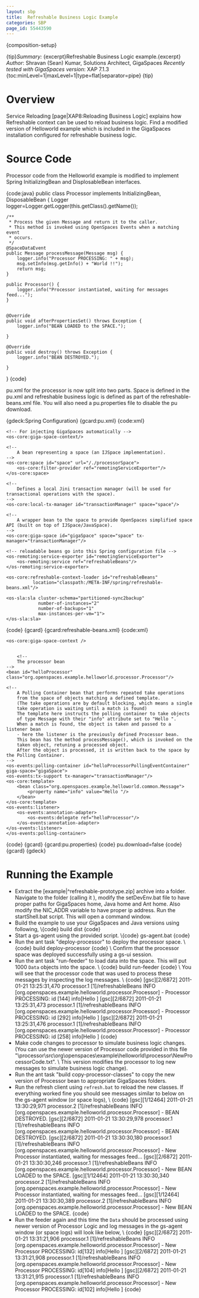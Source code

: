```yaml
---
layout: sbp
title:  Refreshable Business Logic Example
categories: SBP
page_id: 55443590
---
```


{composition-setup}

{tip}*Summary:* {excerpt}Refreshable Business Logic example.{excerpt}
*Author*: Shravan (Sean) Kumar, Solutions Architect, GigaSpaces
*Recently tested with GigaSpaces version*: XAP 7.1.3
{toc:minLevel=1|maxLevel=1|type=flat|separator=pipe}
{tip}

#  Overview

Service Reloading [page|XAP8:Reloading Business Logic] explains how Refreshable context can be used to reload business logic. Find a modified version of Helloworld example which is included in the GigaSpaces installation configured for refreshable business logic.

#  Source Code

Processor code from the Helloworld example is modified to implement Spring InitializingBean and DisplosableBean interfaces.

{code:java}
public class Processor implements InitializingBean, DisposableBean {
    Logger logger=Logger.getLogger(this.getClass().getName());

    /**
     * Process the given Message and return it to the caller.
     * This method is invoked using OpenSpaces Events when a matching event
     * occurs.
     */
    @SpaceDataEvent
    public Message processMessage(Message msg) {
        logger.info("Processor PROCESSING: " + msg);
        msg.setInfo(msg.getInfo() + "World !!");
        return msg;
    }

    public Processor() {
        logger.info("Processor instantiated, waiting for messages feed...");
    }


	@Override
	public void afterPropertiesSet() throws Exception {
		logger.info("BEAN LOADED to the SPACE.");

	}

	@Override
	public void destroy() throws Exception {
		logger.info("BEAN DESTROYED.");

	}
}
{code}

pu.xml for the processor is now split into two parts. Space is defined in the pu.xml and refreshable business logic is defined as part of the refreshable-beans.xml file. You will also need a pu.properties file to disable the pu download.

{gdeck:Spring Configuration}
{gcard:pu.xml}
{code:xml}
<?xml version="1.0" encoding="UTF-8"?>
<beans xmlns="http://www.springframework.org/schema/beans"
       xmlns:xsi="http://www.w3.org/2001/XMLSchema-instance"
       xmlns:os-core="http://www.openspaces.org/schema/core"
       xmlns:os-events="http://www.openspaces.org/schema/events"
       xmlns:os-remoting="http://www.openspaces.org/schema/remoting"
       xmlns:os-sla="http://www.openspaces.org/schema/sla"
       xsi:schemaLocation="http://www.springframework.org/schema/beans
       http://www.springframework.org/schema/beans/spring-beans.xsd
       http://www.openspaces.org/schema/core http://www.openspaces.org/schema/core/openspaces-core.xsd
       http://www.openspaces.org/schema/events http://www.openspaces.org/schema/events/openspaces-events.xsd
       http://www.openspaces.org/schema/remoting http://www.openspaces.org/schema/remoting/openspaces-remoting.xsd
       http://www.openspaces.org/schema/sla http://www.openspaces.org/schema/sla/openspaces-sla.xsd">

	<!-- For injecting GigaSpaces automatically -->
	<os-core:giga-space-context/>

    <!--
        A bean representing a space (an IJSpace implementation).
    -->
    <os-core:space id="space" url="/./processorSpace">
		<os-core:filter-provider ref="remotingServiceExporter"/>
	</os-core:space>

    <!--
        Defines a local Jini transaction manager (will be used for transactional operations with the space).
    -->
    <os-core:local-tx-manager id="transactionManager" space="space"/>

    <!--
        A wrapper bean to the space to provide OpenSpaces simplified space API (built on top of IJSpace/JavaSpace).
    -->
    <os-core:giga-space id="gigaSpace" space="space" tx-manager="transactionManager"/>

	<!-- reloadable beans go into this Spring configuration file -->
	<os-remoting:service-exporter id="remotingServiceExporter">
	    <os-remoting:service ref="refreshableBeans"/>
	</os-remoting:service-exporter>

	<os-core:refreshable-context-loader id="refreshableBeans"
              location="classpath:/META-INF/spring/refreshable-beans.xml"/>

    <os-sla:sla cluster-schema="partitioned-sync2backup"
    			number-of-instances="2"
    			number-of-backups="1"
                max-instances-per-vm="1">
    </os-sla:sla>
</beans>
{code}
{gcard}
{gcard:refreshable-beans.xml}
{code:xml}
<?xml version="1.0" encoding="UTF-8"?>
<beans xmlns="http://www.springframework.org/schema/beans"
	xmlns:xsi="http://www.w3.org/2001/XMLSchema-instance"
        xmlns:os-core="http://www.openspaces.org/schema/core"
	xmlns:os-events="http://www.openspaces.org/schema/events"
	xmlns:os-remoting="http://www.openspaces.org/schema/remoting"
	xmlns:os-sla="http://www.openspaces.org/schema/sla"
	xsi:schemaLocation="http://www.springframework.org/schema/beans
       http://www.springframework.org/schema/beans/spring-beans.xsd
       http://www.openspaces.org/schema/core http://www.openspaces.org/schema/core/openspaces-core.xsd
       http://www.openspaces.org/schema/events http://www.openspaces.org/schema/events/openspaces-events.xsd
       http://www.openspaces.org/schema/remoting http://www.openspaces.org/schema/remoting/openspaces-remoting.xsd
       http://www.openspaces.org/schema/sla http://www.openspaces.org/schema/sla/openspaces-sla.xsd">

	<os-core:giga-space-context />


	    <!--
        The processor bean
    -->
    <bean id="helloProcessor" class="org.openspaces.example.helloworld.processor.Processor"/>

    <!--
        A Polling Container bean that performs repeated take operations
        from the space of objects matching a defined template.
        (The take operations are by default blocking, which means a single
        take operation is waiting until a match is found)
        The template here instructs the polling container to take objects
        of type Message with their "info" attribute set to "Hello ".
        When a match is found, the object is taken and passed to a listener bean
        - here the listener is the previously defined Processor bean.
        This bean has the method processMessage(), which is invoked on the
        taken object, retuning a processed object.
        After the object is processed, it is written back to the space by the Polling Container.
    -->
    <os-events:polling-container id="helloProcessorPollingEventContainer" giga-space="gigaSpace">
    <os-events:tx-support tx-manager="transactionManager"/>
    <os-core:template>
        <bean class="org.openspaces.example.helloworld.common.Message">
            <property name="info" value="Hello "/>
        </bean>
    </os-core:template>
    <os-events:listener>
        <os-events:annotation-adapter>
            <os-events:delegate ref="helloProcessor"/>
        </os-events:annotation-adapter>
    </os-events:listener>
	</os-events:polling-container>

</beans>
{code}
{gcard}
{gcard:pu.properties}
{code}
pu.download=false
{code}
{gcard}
{gdeck}

#  Running the Example

- Extract the [example|^refreshable-prototype.zip] archive into a folder. Navigate to the folder (calling it <refreshable-prototype>), modify the setDevEnv.bat file to have proper paths for GigaSpaces home, Java home and Ant home. Also modify the NIC_ADDR variable to have proper ip address. Run the startShell.bat script. This will open a command window.
- Build the example to use your GigaSpaces and Java versions using following, \\{code} build dist {code}
- Start a gs-agent using the provided script. \\{code} gs-agent.bat {code}
- Run the ant task "deploy-processor" to deploy the processor space. \\ {code} build deploy-processor {code} \\ Confirm that the processor space was deployed successfully using a gs-ui session.
- Run the ant task "run-feeder" to load data into the space. This will put 1000 `Data` objects into the space. \\ {code} build run-feeder {code} \\ You will see that the processor code that was used to process these messages by inspecting the log messages. \\ {code} [gsc][2/6872]   2011-01-21 13:25:31,470 processor.1 [1]/refreshableBeans INFO
[org.openspaces.example.helloworld.processor.Processor] - Processor PROCESSING: id [144] info[Hello ]
[gsc][2/6872]   2011-01-21 13:25:31,473 processor.1 [1]/refreshableBeans INFO
[org.openspaces.example.helloworld.processor.Processor] - Processor PROCESSING: id [292] info[Hello ]
[gsc][2/6872]   2011-01-21 13:25:31,476 processor.1 [1]/refreshableBeans INFO
[org.openspaces.example.helloworld.processor.Processor] - Processor PROCESSING: id [258] info[Hello ] {code}
- Make code changes to processor to simulate business logic changes. (You can use the newer version of Processor code provided in this file "<refreshable-prototype>\processor\src\org\openspaces\example\helloworld\processor\NewProcessorCode.txt". \\ This version modifies the processor to log new messages to simulate business logic change).
- Run the ant task "build copy-processor-classes" to copy the new version of Processor bean to appropriate GigaSpaces folders.
- Run the refresh client using `refresh.bat` to reload the new classes. If everything worked fine you should see messages similar to below on the gs-agent window (or space logs), \\ {code}
[gsc][1/12464]  2011-01-21 13:30:29,971 processor.2 [1]/refreshableBeans INFO
[org.openspaces.example.helloworld.processor.Processor] - BEAN DESTROYED.
[gsc][2/6872]   2011-01-21 13:30:29,978 processor.1 [1]/refreshableBeans INFO
[org.openspaces.example.helloworld.processor.Processor] - BEAN DESTROYED.
[gsc][2/6872]   2011-01-21 13:30:30,180 processor.1 [1]/refreshableBeans INFO
[org.openspaces.example.helloworld.processor.Processor] - New Processor instantiated, waiting for messages feed...
[gsc][2/6872]   2011-01-21 13:30:30,246 processor.1 [1]/refreshableBeans INFO
[org.openspaces.example.helloworld.processor.Processor] - New BEAN LOADED to the SPACE.
[gsc][1/12464]  2011-01-21 13:30:30,340 processor.2 [1]/refreshableBeans INFO
[org.openspaces.example.helloworld.processor.Processor] - New Processor instantiated, waiting for messages feed...
[gsc][1/12464]  2011-01-21 13:30:30,389 processor.2 [1]/refreshableBeans INFO
[org.openspaces.example.helloworld.processor.Processor] - New BEAN LOADED to the SPACE.
{code}
- Run the feeder again and this time the `Data` should be processed using newer version of Processor Logic and log messages in the gs-agent window (or space logs) will look like below, \\ {code} [gsc][2/6872]   2011-01-21 13:31:21,906 processor.1 [1]/refreshableBeans INFO
[org.openspaces.example.helloworld.processor.Processor] - New Processor PROCESSING: id[132] info[Hello ]
[gsc][2/6872]   2011-01-21 13:31:21,908 processor.1 [1]/refreshableBeans INFO
[org.openspaces.example.helloworld.processor.Processor] - New Processor PROCESSING: id[104] info[Hello ]
[gsc][2/6872]   2011-01-21 13:31:21,915 processor.1 [1]/refreshableBeans INFO
[org.openspaces.example.helloworld.processor.Processor] - New Processor PROCESSING: id[102] info[Hello ]
{code}
